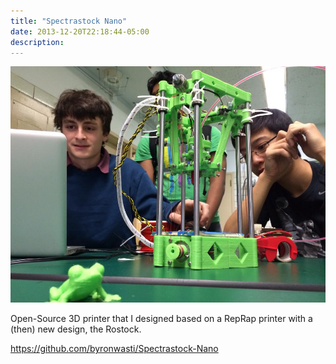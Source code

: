 ```yaml
---
title: "Spectrastock Nano"
date: 2013-12-20T22:18:44-05:00
description: 
---
```


![spectrastock_nano](/images/spectrastock_nano/spectrastock_nano_built.jpg)

Open-Source 3D printer that I designed based on a RepRap printer with a (then) new design, the Rostock.

https://github.com/byronwasti/Spectrastock-Nano
